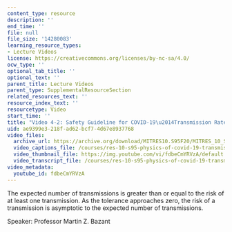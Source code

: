```yaml
---
content_type: resource
description: ''
end_time: ''
file: null
file_size: '14280083'
learning_resource_types:
- Lecture Videos
license: https://creativecommons.org/licenses/by-nc-sa/4.0/
ocw_type: ''
optional_tab_title: ''
optional_text: ''
parent_title: Lecture Videos
parent_type: SupplementalResourceSection
related_resources_text: ''
resource_index_text: ''
resourcetype: Video
start_time: ''
title: "Video 4-2: Safety Guideline for COVID-19\u2014Transmission Rate"
uid: ae9399e3-218f-ad62-bcf7-4d67e8937768
video_files:
  archive_url: https://archive.org/download/MITRES10.S95F20/MITRES_10_S95F20_0402_300k.mp4
  video_captions_file: /courses/res-10-s95-physics-of-covid-19-transmission-fall-2020/1fe9cbc7f7165c909b37160c17178a1b_fdbeCmYRVzA.vtt
  video_thumbnail_file: https://img.youtube.com/vi/fdbeCmYRVzA/default.jpg
  video_transcript_file: /courses/res-10-s95-physics-of-covid-19-transmission-fall-2020/21676f349a7195402ba967ccb5e50373_fdbeCmYRVzA.pdf
video_metadata:
  youtube_id: fdbeCmYRVzA
---
```


The expected number of transmissions is greater than or equal to the risk of at least one transmission. As the tolerance approaches zero, the risk of a transmission is asymptotic to the expected number of transmissions.

Speaker: Professor Martin Z. Bazant

